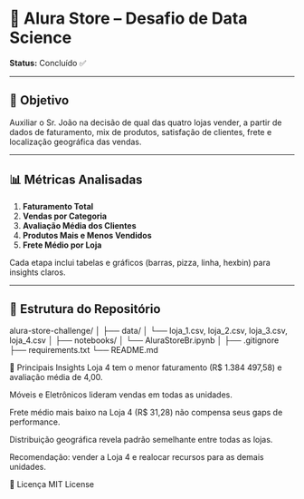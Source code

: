 # 🚀 Alura Store – Desafio de Data Science

**Status:** Concluído ✅

---

## 🎯 Objetivo

Auxiliar o Sr. João na decisão de qual das quatro lojas vender, a partir de dados de faturamento, mix de produtos, satisfação de clientes, frete e localização geográfica das vendas.

---

## 📊 Métricas Analisadas

1. **Faturamento Total**  
2. **Vendas por Categoria**  
3. **Avaliação Média dos Clientes**  
4. **Produtos Mais e Menos Vendidos**  
5. **Frete Médio por Loja**  

Cada etapa inclui tabelas e gráficos (barras, pizza, linha, hexbin) para insights claros.

---

## 📁 Estrutura do Repositório

alura-store-challenge/
│
├── data/
│ └── loja_1.csv, loja_2.csv, loja_3.csv, loja_4.csv
│
├── notebooks/
│ └── AluraStoreBr.ipynb
│
├── .gitignore
├── requirements.txt
└── README.md


🚀 Principais Insights
Loja 4 tem o menor faturamento (R$ 1.384 497,58) e avaliação média de 4,00.

Móveis e Eletrônicos lideram vendas em todas as unidades.

Frete médio mais baixo na Loja 4 (R$ 31,28) não compensa seus gaps de performance.

Distribuição geográfica revela padrão semelhante entre todas as lojas.

Recomendação: vender a Loja 4 e realocar recursos para as demais unidades.

📄 Licença
MIT License
